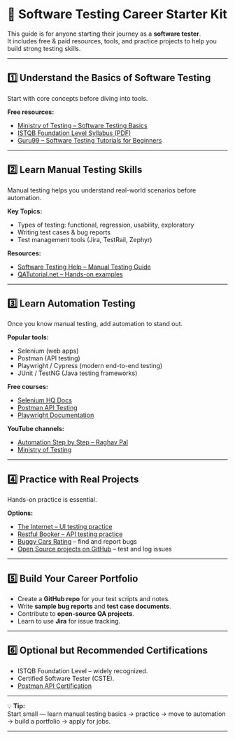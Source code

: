 # 🧪 Software Testing Career Starter Kit

This guide is for anyone starting their journey as a **software tester**.  
It includes free & paid resources, tools, and practice projects to help you build strong testing skills.

---

## 1️⃣ Understand the Basics of Software Testing
Start with core concepts before diving into tools.

**Free resources:**
- [Ministry of Testing – Software Testing Basics](https://www.ministryoftesting.com/dojo/series/software-testing-basics)
- [ISTQB Foundation Level Syllabus (PDF)](https://www.istqb.org/certifications/foundation-level.html)
- [Guru99 – Software Testing Tutorials for Beginners](https://www.guru99.com/software-testing.html)

---

## 2️⃣ Learn Manual Testing Skills
Manual testing helps you understand real-world scenarios before automation.

**Key Topics:**
- Types of testing: functional, regression, usability, exploratory
- Writing test cases & bug reports
- Test management tools (Jira, TestRail, Zephyr)

**Resources:**
- [Software Testing Help – Manual Testing Guide](https://www.softwaretestinghelp.com/manual-testing-tutorial-1/)
- [QATutorial.net – Hands-on examples](https://www.qatutorial.net/)

---

## 3️⃣ Learn Automation Testing
Once you know manual testing, add automation to stand out.

**Popular tools:**
- Selenium (web apps)
- Postman (API testing)
- Playwright / Cypress (modern end-to-end testing)
- JUnit / TestNG (Java testing frameworks)

**Free courses:**
- [Selenium HQ Docs](https://www.selenium.dev/documentation/)
- [Postman API Testing](https://learning.postman.com/)
- [Playwright Documentation](https://playwright.dev/docs/intro)

**YouTube channels:**
- [Automation Step by Step – Raghav Pal](https://www.youtube.com/c/AutomationStepByStep)
- [Ministry of Testing](https://www.youtube.com/c/MinistryOfTesting)

---

## 4️⃣ Practice with Real Projects
Hands-on practice is essential.

**Options:**
- [The Internet – UI testing practice](https://the-internet.herokuapp.com/)
- [Restful Booker – API testing practice](https://restful-booker.herokuapp.com/)
- [Buggy Cars Rating](https://buggy.justtestit.org/) – find and report bugs
- [Open Source projects on GitHub](https://github.com/) – test and log issues

---

## 5️⃣ Build Your Career Portfolio
- Create a **GitHub repo** for your test scripts and notes.
- Write **sample bug reports** and **test case documents**.
- Contribute to **open-source QA projects**.
- Learn to use **Jira** for issue tracking.

---

## 6️⃣ Optional but Recommended Certifications
- ISTQB Foundation Level – widely recognized.
- Certified Software Tester (CSTE).
- [Postman API Certification](https://academy.postman.com/)

---

💡 **Tip:**  
Start small — learn manual testing basics → practice → move to automation → build a portfolio → apply for jobs.

---
